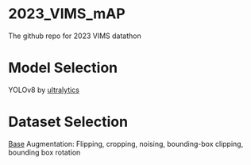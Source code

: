 # 2023_VIMS_mAP
The github repo for 2023 VIMS datathon

# Model Selection
YOLOv8 by [ultralytics](https://github.com/ultralytics/ultralytics/tree/main)

# Dataset Selection
[Base](https://repositorio.ulima.edu.pe/handle/20.500.12724/13359)
Augmentation: Flipping, cropping, noising, bounding-box clipping, bounding box rotation
